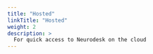```yaml
---
title: "Hosted"
linkTitle: "Hosted"
weight: 2
description: >
  For quick access to Neurodesk on the cloud
---
```

